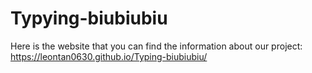# Typying-biubiubiu
Here is the website that you can find the information about our project:
https://leontan0630.github.io/Typing-biubiubiu/
